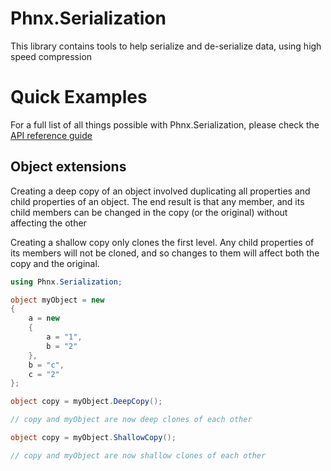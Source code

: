 # Phnx.Serialization

This library contains tools to help serialize and de-serialize data, using high speed compression

# Quick Examples

For a full list of all things possible with Phnx.Serialization, please check the [API reference guide](https://phoenix-apps.github.io/Phnx-Wiki/api/Phnx.Serialization.html)

## Object extensions

Creating a deep copy of an object involved duplicating all properties and child properties of an object.
The end result is that any member, and its child members can be changed in the copy (or the original) without affecting the other

Creating a shallow copy only clones the first level. Any child properties of its members will not be cloned, and so changes to them will affect both the copy and the original.

```cs
using Phnx.Serialization;

object myObject = new
{
    a = new
    {
        a = "1",
        b = "2"
    },
    b = "c",
    c = "2"
};

object copy = myObject.DeepCopy();

// copy and myObject are now deep clones of each other

object copy = myObject.ShallowCopy();

// copy and myObject are now shallow clones of each other
```